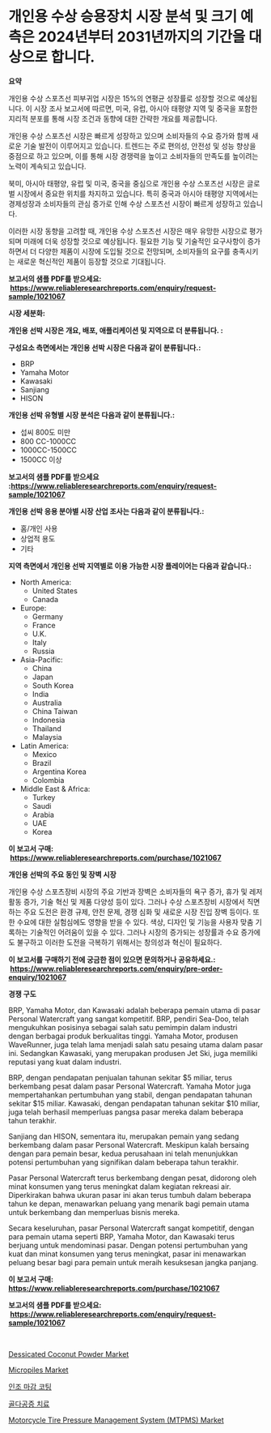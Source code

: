 <p><h1>개인용 수상 승용장치 시장 분석 및 크기 예측은 2024년부터 2031년까지의 기간을 대상으로 합니다.</h1></p><p><strong>요약</strong></p>
<p><p>개인용 수상 스포츠선 피부귀업 시장은 15%의 연평균 성장률로 성장할 것으로 예상됩니다. 이 시장 조사 보고서에 따르면, 미국, 유럽, 아시아 태평양 지역 및 중국을 포함한 지리적 분포를 통해 시장 조건과 동향에 대한 간략한 개요를 제공합니다.</p><p>개인용 수상 스포츠선 시장은 빠르게 성장하고 있으며 소비자들의 수요 증가와 함께 새로운 기술 발전이 이루어지고 있습니다. 트렌드는 주로 편의성, 안전성 및 성능 향상을 중점으로 하고 있으며, 이를 통해 시장 경쟁력을 높이고 소비자들의 만족도를 높이려는 노력이 계속되고 있습니다.</p><p>북미, 아시아 태평양, 유럽 및 미국, 중국을 중심으로 개인용 수상 스포츠선 시장은 글로벌 시장에서 중요한 위치를 차지하고 있습니다. 특히 중국과 아시아 태평양 지역에서는 경제성장과 소비자들의 관심 증가로 인해 수상 스포츠선 시장이 빠르게 성장하고 있습니다.</p><p>이러한 시장 동향을 고려할 때, 개인용 수상 스포츠선 시장은 매우 유망한 시장으로 평가되며 미래에 더욱 성장할 것으로 예상됩니다. 필요한 기능 및 기술적인 요구사항이 증가하면서 더 다양한 제품이 시장에 도입될 것으로 전망되며, 소비자들의 요구를 충족시키는 새로운 혁신적인 제품이 등장할 것으로 기대됩니다.</p></p>
<p><strong>보고서의 샘플 PDF를 받으세요: &nbsp;<a href="https://www.reliableresearchreports.com/enquiry/request-sample/1021067">https://www.reliableresearchreports.com/enquiry/request-sample/1021067</a></strong></p>
<p><strong>시장 세분화:</strong></p>
<p><strong> 개인용 선박 시장은 개요, 배포, 애플리케이션 및 지역으로 더 분류됩니다. :</strong></p>
<p><strong>구성요소 측면에서는 개인용 선박 시장은 다음과 같이 분류됩니다.:</strong></p>
<p><ul><li>BRP</li><li>Yamaha Motor</li><li>Kawasaki</li><li>Sanjiang</li><li>HISON</li></ul></p>
<p><strong> 개인용 선박 유형별 시장 분석은 다음과 같이 분류됩니다.:</strong></p>
<p><ul><li>섭씨 800도 미만</li><li>800 CC-1000CC</li><li>1000CC-1500CC</li><li>1500CC 이상</li></ul></p>
<p><strong>보고서의 샘플 PDF를 받으세요 :<a href="https://www.reliableresearchreports.com/enquiry/request-sample/1021067">https://www.reliableresearchreports.com/enquiry/request-sample/1021067</a></strong></p>
<p><strong> 개인용 선박 응용 분야별 시장 산업 조사는 다음과 같이 분류됩니다.:</strong></p>
<p><ul><li>홈/개인 사용</li><li>상업적 용도</li><li>기타</li></ul></p>
<p><strong>지역 측면에서 개인용 선박 지역별로 이용 가능한 시장 플레이어는 다음과 같습니다.:</strong></p>
<p><ul>
    <li>
        North America:
        <ul>
            <li>United States</li>
            <li>Canada</li>
        </ul>
    </li>
    <li>
        Europe:
        <ul>
            <li>Germany</li>
            <li>France</li>
            <li>U.K.</li>
            <li>Italy</li>
            <li>Russia</li>
        </ul>
    </li>
    <li>
        Asia-Pacific:
        <ul>
            <li>China</li>
            <li>Japan</li>
            <li>South Korea</li>
            <li>India</li>
            <li>Australia</li>
            <li>China Taiwan</li>
            <li>Indonesia</li>
            <li>Thailand</li>
            <li>Malaysia</li>
        </ul>
    </li>
    <li>
        Latin America:
        <ul>
            <li>Mexico</li>
            <li>Brazil</li>
            <li>Argentina Korea</li>
            <li>Colombia</li>
        </ul>
    </li>
    <li>
        Middle East & Africa:
        <ul>
            <li>Turkey</li>
            <li>Saudi</li>
            <li>Arabia</li>
            <li>UAE</li>
            <li>Korea</li>
        </ul>
    </li>
    </ul></p>
<p><strong>이 보고서 구매: &nbsp;<a href="https://www.reliableresearchreports.com/purchase/1021067">https://www.reliableresearchreports.com/purchase/1021067</a></strong></p>
<p><strong>개인용 선박의 주요 동인 및 장벽 시장</strong></p>
<p><p>개인용 수상 스포츠장비 시장의 주요 기반과 장벽은 소비자들의 욕구 증가, 휴가 및 레저 활동 증가, 기술 혁신 및 제품 다양성 등이 있다. 그러나 수상 스포츠장비 시장에서 직면하는 주요 도전은 환경 규제, 안전 문제, 경쟁 심화 및 새로운 시장 진입 장벽 등이다. 또한 수요에 대한 실험심에도 영향을 받을 수 있다. 색상, 디자인 및 기능을 사용자 맞춤 기록하는 기술적인 어려움이 있을 수 있다. 그러나 시장의 증가되는 성장률과 수요 증가에도 불구하고 이러한 도전을 극복하기 위해서는 창의성과 혁신이 필요하다.</p></p>
<p><strong>이 보고서를 구매하기 전에 궁금한 점이 있으면 문의하거나 공유하세요.: &nbsp;<a href="https://www.reliableresearchreports.com/enquiry/pre-order-enquiry/1021067">https://www.reliableresearchreports.com/enquiry/pre-order-enquiry/1021067</a></strong></p>
<p><strong>경쟁 구도</strong></p>
<p><p>BRP, Yamaha Motor, dan Kawasaki adalah beberapa pemain utama di pasar Personal Watercraft yang sangat kompetitif. BRP, pendiri Sea-Doo, telah mengukuhkan posisinya sebagai salah satu pemimpin dalam industri dengan berbagai produk berkualitas tinggi. Yamaha Motor, produsen WaveRunner, juga telah lama menjadi salah satu pesaing utama dalam pasar ini. Sedangkan Kawasaki, yang merupakan produsen Jet Ski, juga memiliki reputasi yang kuat dalam industri.</p><p>BRP, dengan pendapatan penjualan tahunan sekitar $5 miliar, terus berkembang pesat dalam pasar Personal Watercraft. Yamaha Motor juga mempertahankan pertumbuhan yang stabil, dengan pendapatan tahunan sekitar $15 miliar. Kawasaki, dengan pendapatan tahunan sekitar $10 miliar, juga telah berhasil memperluas pangsa pasar mereka dalam beberapa tahun terakhir.</p><p>Sanjiang dan HISON, sementara itu, merupakan pemain yang sedang berkembang dalam pasar Personal Watercraft. Meskipun kalah bersaing dengan para pemain besar, kedua perusahaan ini telah menunjukkan potensi pertumbuhan yang signifikan dalam beberapa tahun terakhir.</p><p>Pasar Personal Watercraft terus berkembang dengan pesat, didorong oleh minat konsumen yang terus meningkat dalam kegiatan rekreasi air. Diperkirakan bahwa ukuran pasar ini akan terus tumbuh dalam beberapa tahun ke depan, menawarkan peluang yang menarik bagi pemain utama untuk berkembang dan memperluas bisnis mereka.</p><p>Secara keseluruhan, pasar Personal Watercraft sangat kompetitif, dengan para pemain utama seperti BRP, Yamaha Motor, dan Kawasaki terus berjuang untuk mendominasi pasar. Dengan potensi pertumbuhan yang kuat dan minat konsumen yang terus meningkat, pasar ini menawarkan peluang besar bagi para pemain untuk meraih kesuksesan jangka panjang.</p></p>
<p><strong>이 보고서 구매: &nbsp; <a href="https://www.reliableresearchreports.com/purchase/1021067">https://www.reliableresearchreports.com/purchase/1021067</a></strong></p>
<p><strong>보고서의 샘플 PDF를 받으세요: &nbsp;<a href="https://www.reliableresearchreports.com/enquiry/request-sample/1021067">https://www.reliableresearchreports.com/enquiry/request-sample/1021067</a></strong><strong></strong></p>
<p>&nbsp;</p>
<p><p><a href="https://github.com/irfadac/Market-Research-Report-List-2/blob/main/dessicated-coconut-powder-market.md">Dessicated Coconut Powder Market</a></p><p><a href="https://flame-sidecar-702.notion.site/Micropiles-Market-Research-Report-Provides-Critical-Insights-that-can-help-Shape-Business-Developmen-f50fca313720482b8afdb510700eddf8">Micropiles Market</a></p><p><a href="https://medium.com/@sandubujor71/%ED%8F%AC-%EC%99%84%EB%8F%84%EB%A3%8C-%EC%8B%9C%EC%9E%A5-%EA%B7%9C%EB%AA%A8-%EB%B0%8F-%EC%8B%9C%EC%9E%A5-%EB%8F%99%ED%96%A5-%EC%99%84%EC%A0%84%ED%95%9C-%EC%82%B0%EC%97%85-%EA%B0%9C%EC%9A%94-2024%EB%85%84%EB%B6%80%ED%84%B0-2031%EB%85%84%EA%B9%8C%EC%A7%80-a3e42d781f7a">인조 마감 코팅</a></p><p><a href="https://medium.com/@whitneymurphy1982/%EA%B3%A8%EB%8B%A4%EA%B3%B5%EC%A6%9D-%EC%B9%98%EB%A3%8C-%EC%8B%9C%EC%9E%A5%EC%9D%80-%EC%8B%9C%EC%9E%A5-%EC%A0%90%EC%9C%A0%EC%9C%A8-%EA%B7%9C%EB%AA%A8-%EB%B0%8F-2031%EB%85%84%EA%B9%8C%EC%A7%80-%EC%98%88%EC%83%81%EB%90%98%EB%8A%94-%EC%98%88%EC%B8%A1%EC%97%90-%EC%B4%88%EC%A0%90%EC%9D%84-%EB%A7%9E%EC%B6%94%EA%B3%A0-%EC%9E%88%EC%8A%B5%EB%8B%88%EB%8B%A4-8c3a9f07060d">골다공증 치료</a></p><p><a href="https://issuu.com/reportprime-2/docs/motorcycle-tire-pressure-management-system-mtpms-m">Motorcycle Tire Pressure Management System  (MTPMS) Market</a></p></p>